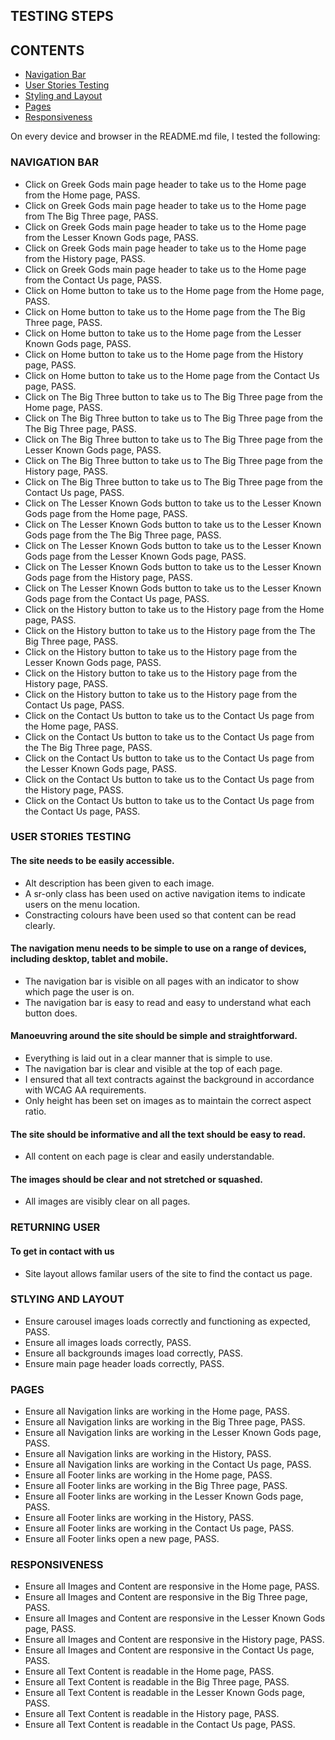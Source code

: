 ## TESTING STEPS

## CONTENTS
* [Navigation Bar](#NAVIGATION-BAR)  
* [User Stories Testing](#USER-STORIES-TESTING)
* [Styling and Layout](#STLYING-AND-LAYOUT) 
* [Pages](#PAGES)
* [Responsiveness](#RESPONSIVENESS)

On every device and browser in the README.md file, I tested the following:

### NAVIGATION BAR

* Click on Greek Gods main page header to take us to the Home page from the Home page, PASS.
* Click on Greek Gods main page header to take us to the Home page from The Big Three page, PASS.
* Click on Greek Gods main page header to take us to the Home page from the Lesser Known Gods page, PASS.
* Click on Greek Gods main page header to take us to the Home page from the History page, PASS.
* Click on Greek Gods main page header to take us to the Home page from the Contact Us page, PASS.
* Click on Home button to take us to the Home page from the Home page, PASS.
* Click on Home button to take us to the Home page from the The Big Three page, PASS.
* Click on Home button to take us to the Home page from the Lesser Known Gods page, PASS.
* Click on Home button to take us to the Home page from the History page, PASS.
* Click on Home button to take us to the Home page from the Contact Us page, PASS.
* Click on The Big Three button to take us to The Big Three page from the Home page, PASS.
* Click on The Big Three button to take us to The Big Three page from the The Big Three page, PASS.
* Click on The Big Three button to take us to The Big Three page from the Lesser Known Gods page, PASS.
* Click on The Big Three button to take us to The Big Three page from the History page, PASS.
* Click on The Big Three button to take us to The Big Three page from the Contact Us page, PASS.
* Click on The Lesser Known Gods button to take us to the Lesser Known Gods page from the Home page, PASS.
* Click on The Lesser Known Gods button to take us to the Lesser Known Gods page from the The Big Three page, PASS.
* Click on The Lesser Known Gods button to take us to the Lesser Known Gods page from the Lesser Known Gods page, PASS.
* Click on The Lesser Known Gods button to take us to the Lesser Known Gods page from the History page, PASS.
* Click on The Lesser Known Gods button to take us to the Lesser Known Gods page from the Contact Us page, PASS.
* Click on the History button to take us to the History page from the Home page, PASS.
* Click on the History button to take us to the History page from the The Big Three page, PASS.
* Click on the History button to take us to the History page from the Lesser Known Gods page, PASS.
* Click on the History button to take us to the History page from the History page, PASS.
* Click on the History button to take us to the History page from the Contact Us page, PASS.
* Click on the Contact Us button to take us to the Contact Us page from the Home page, PASS.
* Click on the Contact Us button to take us to the Contact Us page from the The Big Three page, PASS.
* Click on the Contact Us button to take us to the Contact Us page from the Lesser Known Gods page, PASS.
* Click on the Contact Us button to take us to the Contact Us page from the History page, PASS.
* Click on the Contact Us button to take us to the Contact Us page from the Contact Us page, PASS.

### USER STORIES TESTING

#### The site needs to be easily accessible.

* Alt description has been given to each image.
* A sr-only class has been used on active navigation items to indicate users on the menu location.
* Constracting colours have been used so that content can be read clearly.

#### The navigation menu needs to be simple to use on a range of devices, including desktop, tablet and mobile.

* The navigation bar is visible on all pages with an indicator to show which page the user is on.
* The navigation bar is easy to read and easy to understand what each button does.

#### Manoeuvring around the site should be simple and straightforward.

* Everything is laid out in a clear manner that is simple to use.
* The navigation bar is clear and visible at the top of each page.
* I ensured that all text contracts against the background in accordance with WCAG AA requirements.
* Only height has been set on images as to maintain the correct aspect ratio.

#### The site should be informative and all the text should be easy to read.

* All content on each page is clear and easily understandable. 

#### The images should be clear and not stretched or squashed.

* All images are visibly clear on all pages.

### RETURNING USER

#### To get in contact with us

* Site layout allows familar users of the site to find the contact us page. 

### STLYING AND LAYOUT

* Ensure carousel images loads correctly and functioning as expected, PASS.
* Ensure all images loads correctly, PASS.
* Ensure all backgrounds images load correctly, PASS.
* Ensure main page header loads correctly, PASS.

### PAGES

* Ensure all Navigation links are working in the Home page, PASS.
* Ensure all Navigation links are working in the Big Three page, PASS.
* Ensure all Navigation links are working in the Lesser Known Gods page, PASS.
* Ensure all Navigation links are working in the History, PASS.
* Ensure all Navigation links are working in the Contact Us page, PASS. 
* Ensure all Footer links are working in the Home page, PASS.
* Ensure all Footer links are working in the Big Three page, PASS.
* Ensure all Footer links are working in the Lesser Known Gods page, PASS.
* Ensure all Footer links are working in the History, PASS.
* Ensure all Footer links are working in the Contact Us page, PASS.
* Ensure all Footer links open a new page, PASS.

### RESPONSIVENESS
    
* Ensure all Images and Content are responsive in the Home page, PASS.
* Ensure all Images and Content are responsive in the Big Three page, PASS.
* Ensure all Images and Content are responsive in the Lesser Known Gods page, PASS.
* Ensure all Images and Content are responsive in the History page, PASS.
* Ensure all Images and Content are responsive in the Contact Us page, PASS.
* Ensure all Text Content is readable in the Home page, PASS.
* Ensure all Text Content is readable in the Big Three page, PASS.
* Ensure all Text Content is readable in the Lesser Known Gods page, PASS.
* Ensure all Text Content is readable in the History page, PASS.
* Ensure all Text Content is readable in the Contact Us page, PASS.